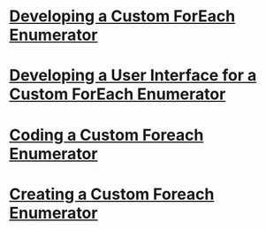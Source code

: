 # [Developing a Custom ForEach Enumerator](developing-a-custom-foreach-enumerator.md)
# [Developing a User Interface for a Custom ForEach Enumerator](developing-a-user-interface-for-a-custom-foreach-enumerator.md)
# [Coding a Custom Foreach Enumerator](coding-a-custom-foreach-enumerator.md)
# [Creating a Custom Foreach Enumerator](creating-a-custom-foreach-enumerator.md)
